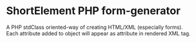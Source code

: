 ShortElement PHP form-generator
===============================

A PHP stdClass oriented-way of creating HTML/XML (especially forms). 
Each attribute added to object will appear as attribute in rendered XML tag.
